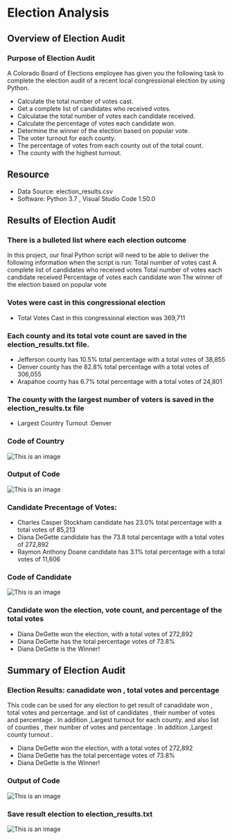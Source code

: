 # Election Analysis
## Overview of Election Audit 
### Purpose of Election Audit 
A Colorado Board of Elections employee has given you the following task to complete the election audit of a recent local congressional election by using  Python.
- Calculate the total number of votes cast.
- Get a complete list of candidates who received votes.
- Calculatae the total number of votes each candidate received.
- Calculate the percentage of votes each candidate won.
- Determine the winner of the election based on popular vote.
- The voter turnout for each county.
- The percentage of votes from each county out of the total count.
- The county with the highest turnout.
## Resource
- Data Source: election_results.csv
- Software: Python 3.7 , Visual Studio Code 1.50.0
 
## Results of Election Audit 
### There is a bulleted list where each election outcome
In this project, our final Python script will need to be able to deliver the following information when the script is run: 
Total number of votes cast
A complete list of candidates who received votes
Total number of votes each candidate received
Percentage of votes each candidate won
The winner of the election based on popular vote
### Votes were cast in this congressional election
- Total Votes Cast in this congressional election was 369,711
###  Each county and its total vote count are saved in the election_results.txt file.
- Jefferson county has 10.5% total percentage with a total votes of 38,855
- Denver county has the 82.8% total percentage with a total votes of 306,055
- Arapahoe county has 6.7% total percentage with a total votes of 24,801
###  The county with the largest number of voters is saved in the election_results.tx file
- Largest Country Turnout :Denver 
### Code of Country 
![This is an image](https://github.com/NadaAdem/Election_Analysis/blob/main/Resources/Code_country.png)
### Output of Code
![This is an image](https://github.com/NadaAdem/Election_Analysis/blob/main/Resources/Output-Election_Results.png)
### Candidate Precentage of Votes:
- Charles Casper Stockham candidate has 23.0% total percentage with a total votes of 85,213
- Diana DeGette candidate has the 73.8 total percentage with a total votes of 272,892
- Raymon Anthony Doane candidate has 3.1% total percentage with a total votes of 11,606
### Code of Candidate
![This is an image](https://github.com/NadaAdem/Election_Analysis/blob/main/Resources/Code_candidate.png )
### Candidate won the election,  vote count, and  percentage of the total votes
- Diana DeGette won the election, with a total votes of 272,892
- Diana DeGette has the total percentage votes of 73.8%
- Diana DeGette is the Winner!
## Summary of Election Audit 
###  Election Results: canadidate won , total votes and percentage
This code can be used for any election to get   result of canadidate won , total votes and percentage.
and  list of candidates , their number of votes  and percentage . In addition ,Largest  turnout for each county.
and also  list of counties , their number of votes  and percentage . In addition ,Largest county  turnout .

- Diana DeGette won the election, with a total votes of 272,892
- Diana DeGette has the total percentage votes of 73.8%
- Diana DeGette is the Winner!
### Output of Code
![This is an image](https://github.com/NadaAdem/Election_Analysis/blob/main/Resources/Output-Election_Results.png)
### Save result election  to  election_results.txt
![This is an image](https://github.com/NadaAdem/Election_Analysis/blob/main/Resources/Save_Election_Results.png )
